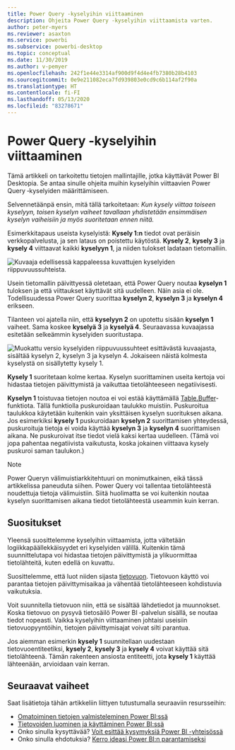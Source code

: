 ```yaml
---
title: Power Query -kyselyihin viittaaminen
description: Ohjeita Power Query -kyselyihin viittaamista varten.
author: peter-myers
ms.reviewer: asaxton
ms.service: powerbi
ms.subservice: powerbi-desktop
ms.topic: conceptual
ms.date: 11/30/2019
ms.author: v-pemyer
ms.openlocfilehash: 242f1e44e3314af900d9f4d4e4fb7380b28b4103
ms.sourcegitcommit: 0e9e211082eca7fd939803e0cd9c6b114af2f90a
ms.translationtype: HT
ms.contentlocale: fi-FI
ms.lasthandoff: 05/13/2020
ms.locfileid: "83278671"
---
```

# <a name="referencing-power-query-queries"></a>Power Query -kyselyihin viittaaminen

Tämä artikkeli on tarkoitettu tietojen mallintajille, jotka käyttävät Power BI Desktopia. Se antaa sinulle ohjeita muihin kyselyihin viittaavien Power Query ‑kyselyiden määrittämiseen.

Selvennetäänpä ensin, mitä tällä tarkoitetaan: _Kun kysely viittaa toiseen kyselyyn, toisen kyselyn vaiheet tavallaan yhdistetään ensimmäisen kyselyn vaiheisiin ja myös suoritetaan ennen niitä._

Esimerkkitapaus useista kyselyistä: **Kysely 1:n** tiedot ovat peräisin verkkopalvelusta, ja sen lataus on poistettu käytöstä. **Kysely 2**, **kysely 3** ja **kysely 4** viittaavat kaikki **kyselyyn 1**, ja niiden tulokset ladataan tietomalliin.

![Kuvaaja edellisessä kappaleessa kuvattujen kyselyiden riippuvuussuhteista.](media/power-query-referenced-queries/query-dependencies-web-service.png)

Usein tietomallin päivittyessä oletetaan, että Power Query noutaa **kyselyn 1** tuloksen ja että viittaukset käyttävät sitä uudelleen. Näin asia ei ole. Todellisuudessa Power Query suorittaa **kyselyn 2**, **kyselyn 3** ja **kyselyn 4** erikseen.

Tilanteen voi ajatella niin, että **kyselyyn 2** on upotettu sisään **kyselyn 1** vaiheet. Sama koskee **kyselyä 3** ja **kyselyä 4**. Seuraavassa kuvaajassa esitetään selkeämmin kyselyiden suoritustapa.

![Muokattu versio kyselyiden riippuvuussuhteet esittävästä kuvaajasta, sisältää kyselyn 2, kyselyn 3 ja kyselyn 4. Jokaiseen näistä kolmesta kyselystä on sisällytetty kysely 1.](media/power-query-referenced-queries/query-dependencies-web-service-concept.png)

**Kysely 1** suoritetaan kolme kertaa. Kyselyn suorittaminen useita kertoja voi hidastaa tietojen päivittymistä ja vaikuttaa tietolähteeseen negatiivisesti.

**Kyselyn 1** toistuvaa tietojen noutoa ei voi estää käyttämällä [Table.Buffer](/powerquery-m/table-buffer)-funktiota. Tällä funktiolla puskuroidaan taulukko muistiin. Puskuroitua taulukkoa käytetään kuitenkin vain yksittäisen kyselyn suorituksen aikana. Jos esimerkiksi **kysely 1** puskuroidaan **kyselyn 2** suorittamisen yhteydessä, puskuroituja tietoja ei voida käyttää **kyselyn 3** ja **kyselyn 4** suorittamisen aikana. Ne puskuroivat itse tiedot vielä kaksi kertaa uudelleen. (Tämä voi jopa pahentaa negatiivista vaikutusta, koska jokainen viittaava kysely puskuroi saman taulukon.)

> [!NOTE]
> Power Queryn välimuistiarkkitehtuuri on monimutkainen, eikä tässä artikkelissa paneuduta siihen. Power Query voi tallentaa tietolähteestä noudettuja tietoja välimuistiin. Siitä huolimatta se voi kuitenkin noutaa kyselyn suorittamisen aikana tiedot tietolähteestä useammin kuin kerran.

## <a name="recommendations"></a>Suositukset

Yleensä suosittelemme kyselyihin viittaamista, jotta vältetään logiikkapäällekkäisyydet eri kyselyiden välillä. Kuitenkin tämä suunnittelutapa voi hidastaa tietojen päivittymistä ja ylikuormittaa tietolähteitä, kuten edellä on kuvattu.

Suosittelemme, että luot niiden sijasta [tietovuon](../transform-model/service-dataflows-overview.md). Tietovuon käyttö voi parantaa tietojen päivittymisaikaa ja vähentää tietolähteeseen kohdistuvia vaikutuksia.

Voit suunnitella tietovuon niin, että se sisältää lähdetiedot ja muunnokset. Koska tietovuo on pysyvä tietosäilö Power BI ‑palvelun sisällä, se noutaa tiedot nopeasti. Vaikka kyselyihin viittaaminen johtaisi useisiin tietovuopyyntöihin, tietojen päivittymisajat voivat silti parantua.

Jos aiemman esimerkin **kysely 1** suunnitellaan uudestaan tietovuoentiteetiksi, **kysely 2**, **kysely 3** ja **kysely 4** voivat käyttää sitä tietolähteenä. Tämän rakenteen ansiosta entiteetti, jota **kysely 1** käyttää lähteenään, arvioidaan vain kerran.

## <a name="next-steps"></a>Seuraavat vaiheet

Saat lisätietoja tähän artikkeliin liittyen tutustumalla seuraaviin resursseihin:

- [Omatoiminen tietojen valmisteleminen Power BI:ssä](../transform-model/service-dataflows-overview.md)
- [Tietovoiden luominen ja käyttäminen Power BI:ssä](../transform-model/service-dataflows-create-use.md)
- Onko sinulla kysyttävää? [Voit esittää kysymyksiä Power BI -yhteisössä](https://community.powerbi.com/)
- Onko sinulla ehdotuksia? [Kerro ideasi Power BI:n parantamiseksi](https://ideas.powerbi.com/)
